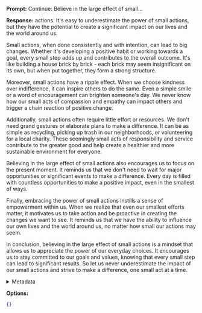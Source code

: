**Prompt:**
Continue: Believe in the large effect of small...

**Response:**
actions. It's easy to underestimate the power of small actions, but they have the potential to create a significant impact on our lives and the world around us.

Small actions, when done consistently and with intention, can lead to big changes. Whether it's developing a positive habit or working towards a goal, every small step adds up and contributes to the overall outcome. It's like building a house brick by brick - each brick may seem insignificant on its own, but when put together, they form a strong structure.

Moreover, small actions have a ripple effect. When we choose kindness over indifference, it can inspire others to do the same. Even a simple smile or a word of encouragement can brighten someone's day. We never know how our small acts of compassion and empathy can impact others and trigger a chain reaction of positive change.

Additionally, small actions often require little effort or resources. We don't need grand gestures or elaborate plans to make a difference. It can be as simple as recycling, picking up trash in our neighborhoods, or volunteering for a local charity. These seemingly small acts of responsibility and service contribute to the greater good and help create a healthier and more sustainable environment for everyone.

Believing in the large effect of small actions also encourages us to focus on the present moment. It reminds us that we don't need to wait for major opportunities or significant events to make a difference. Every day is filled with countless opportunities to make a positive impact, even in the smallest of ways.

Finally, embracing the power of small actions instills a sense of empowerment within us. When we realize that even our smallest efforts matter, it motivates us to take action and be proactive in creating the changes we want to see. It reminds us that we have the ability to influence our own lives and the world around us, no matter how small our actions may seem.

In conclusion, believing in the large effect of small actions is a mindset that allows us to appreciate the power of our everyday choices. It encourages us to stay committed to our goals and values, knowing that every small step can lead to significant results. So let us never underestimate the impact of our small actions and strive to make a difference, one small act at a time.

<details><summary>Metadata</summary>

- Duration: 16353 ms
- Datetime: 2023-09-02T18:23:26.918811
- Model: gpt-3.5-turbo-0613

</details>

**Options:**
```json
{}
```

